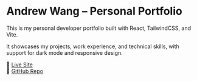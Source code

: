 # Andrew Wang – Personal Portfolio

This is my personal developer portfolio built with React, TailwindCSS, and Vite.

It showcases my projects, work experience, and technical skills, with support for dark mode and responsive design.

🔗 [Live Site](https://andrewwang.dev)  
📁 [GitHub Repo](https://github.com/AndrewWang12345/personal-website)
